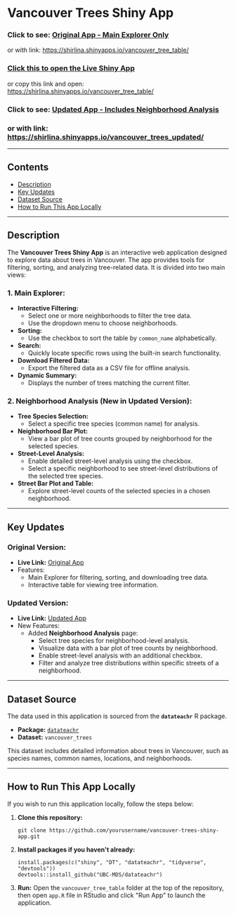 # Vancouver Trees Shiny App

### Click to see: [Original App - Main Explorer Only](https://shirlina.shinyapps.io/vancouver_tree_table/) 
 or with link: https://shirlina.shinyapps.io/vancouver_tree_table/
### [Click this to open the Live Shiny App](https://shirlina.shinyapps.io/vancouver_tree_table/)
or copy this link and open: https://shirlina.shinyapps.io/vancouver_tree_table/


### Click to see: [Updated App - Includes Neighborhood Analysis](https://shirlina.shinyapps.io/vancouver_trees_updated/)
### or with link: https://shirlina.shinyapps.io/vancouver_trees_updated/

---

## Contents
- [Description](#description)
- [Key Updates](#key-updates)
- [Dataset Source](#dataset-source)
- [How to Run This App Locally](#how-to-run-this-app-locally)

---

## Description
The **Vancouver Trees Shiny App** is an interactive web application designed to explore data about trees in Vancouver. The app provides tools for filtering, sorting, and analyzing tree-related data. It is divided into two main views:

### 1. Main Explorer:
- **Interactive Filtering:** 
  - Select one or more neighborhoods to filter the tree data.
  - Use the dropdown menu to choose neighborhoods.
- **Sorting:** 
  - Use the checkbox to sort the table by `common_name` alphabetically.
- **Search:** 
  - Quickly locate specific rows using the built-in search functionality.
- **Download Filtered Data:**
  - Export the filtered data as a CSV file for offline analysis.
- **Dynamic Summary:**
  - Displays the number of trees matching the current filter.

### 2. Neighborhood Analysis (New in Updated Version):
- **Tree Species Selection:**
  - Select a specific tree species (common name) for analysis.
- **Neighborhood Bar Plot:**
  - View a bar plot of tree counts grouped by neighborhood for the selected species.
- **Street-Level Analysis:**
  - Enable detailed street-level analysis using the checkbox.
  - Select a specific neighborhood to see street-level distributions of the selected tree species.
- **Street Bar Plot and Table:**
  - Explore street-level counts of the selected species in a chosen neighborhood.

---

## Key Updates
### Original Version:
- **Live Link:** [Original App](https://shirlina.shinyapps.io/vancouver_tree_table/)
- Features:
  - Main Explorer for filtering, sorting, and downloading tree data.
  - Interactive table for viewing tree information.

### Updated Version:
- **Live Link:** [Updated App](https://shirlina.shinyapps.io/vancouver_trees_updated/)
- New Features:
  - Added **Neighborhood Analysis** page:
    - Select tree species for neighborhood-level analysis.
    - Visualize data with a bar plot of tree counts by neighborhood.
    - Enable street-level analysis with an additional checkbox.
    - Filter and analyze tree distributions within specific streets of a neighborhood.

---

## Dataset Source
The data used in this application is sourced from the **`datateachr`** R package.

- **Package:** [`datateachr`](https://github.com/UBC-MDS/datateachr)
- **Dataset:** `vancouver_trees`

This dataset includes detailed information about trees in Vancouver, such as species names, common names, locations, and neighborhoods.

---

## How to Run This App Locally
If you wish to run this application locally, follow the steps below:

1. **Clone this repository:**
   ```
   git clone https://github.com/yourusername/vancouver-trees-shiny-app.git
   ```

2. **Install packages if you haven't already:**
   ```
   install.packages(c("shiny", "DT", "datateachr", "tidyverse", "devtools"))
   devtools::install_github("UBC-MDS/datateachr")
   ```
   
3. **Run:**
   Open the `vancouver_tree_table` folder at the top of the repository, then open `app.R` file in RStudio and click "Run App" to launch the application.

